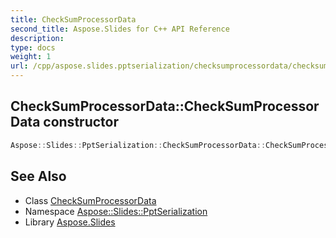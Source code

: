 ```yaml
---
title: CheckSumProcessorData
second_title: Aspose.Slides for C++ API Reference
description: 
type: docs
weight: 1
url: /cpp/aspose.slides.pptserialization/checksumprocessordata/checksumprocessordata/
---
```

## CheckSumProcessorData::CheckSumProcessorData constructor




```cpp
Aspose::Slides::PptSerialization::CheckSumProcessorData::CheckSumProcessorData()=delete
```

## See Also

* Class [CheckSumProcessorData](../)
* Namespace [Aspose::Slides::PptSerialization](../../)
* Library [Aspose.Slides](../../../)
